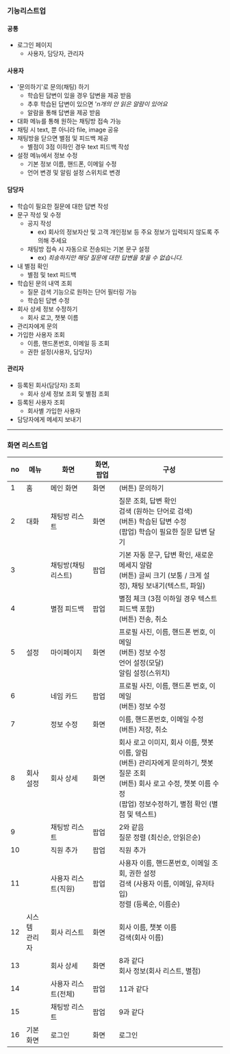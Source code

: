 ### 기능리스트업
#### 공통
- 로그인 페이지
  - 사용자, 담당자, 관리자
#### 사용자
- '문의하기'로 문의(채팅) 하기
  - 학습된 답변이 있을 경우 답변을 제공 받음
  - 추후 학습된 답변이 있으면 '*n개의 안 읽은 알람이 있어요*
  - 알람을 통해 답변을 제공 받음
- 대화 메뉴를 통해 원하는 채팅방 접속 가능
- 채팅 시 text, 뿐 아니라 file, image 공유
- 채팅방을 닫으면 별점 및 피드백 제공
  - 별점이 3점 이하인 경우 text 피드백 작성
- 설정 메뉴에서 정보 수정
  - 기본 정보 이름, 핸드폰, 이메일 수정
  - 언어 변경 및 알림 설정 스위치로 변경

#### 담당자
- 학습이 필요한 질문에 대한 답변 작성
- 문구 작성 및 수정
  - 공지 작성
    - ex) 회사의 정보자산 및 고객 개인정보 등 주요 정보가 입력되지 않도록 주의해 주세요
  - 채팅방 접속 시 자동으로 전송되는 기본 문구 설정
    - ex) *죄송하지만 해당 질문에 대한 답변을 찾을 수 없습니다.*
- 내 별점 확인
  - 별점 및 text 피드백
- 학습된 문의 내역 조회
  - 질문 검색 기능으로 원하는 단어 필터링 가능
  - 학습된 답변 수정
- 회사 상세 정보 수정하기
  - 회사 로고, 챗봇 이름
- 관리자에게 문의
- 가입한 사용자 조회
  - 이름, 핸드폰번호, 이메일 등 조회
  - 권한 설정(사용자, 담당자)

#### 관리자
- 등록된 회사(담당자) 조회
  - 회사 상세 정보 조회 및 별점 조회
- 등록된 사용자 조회
  - 회사별 가입한 사용자 
- 담당자에게 메세지 보내기
---
### 화면 리스트업

| no | 메뉴            | 화면      | 화면, 팝업                                                                  | 구성                                                                                                                   |
| -- | ------------- | ------- | ----------------------------------------------------------------------- | -------------------------------------------------------------------------------------------------------------------- |
| 1  | 홈             | 메인 화면  | 화면                                                                      | (버튼) 문의하기                                                                                                            |
| 2  | 대화            | 채팅방 리스트 | 화면                                                                      | 질문 조회, 답변 확인<br>검색 (원하는 단어로 검색)<br>(버튼) 학습된 답변 수정<br>(팝업) 학습이 필요한 질문 답변 달기                                           |
| 3  |  | 채팅방(채팅 리스트)      | 팝업 |기본 자동 문구, 답변 확인, 새로운 메세지 알람<br>(버튼) 글씨 크기 (보통 / 크게 설정), 채팅 보내기(텍스트, 파일)
| 4  |         | 별점 피드백      | 팝업                             |별점 체크 (3점 이하일 경우 텍스트 피드백 포함)<br>(버튼) 전송, 취소
| 5  | 설정            | 마이페이지  | 화면                                                                      | 프로필 사진, 이름, 핸드폰 번호, 이메일<br>(버튼) 정보 수정<br>언어 설정(모달)<br>알림 설정(스위치)                                                     |
| 6  |         | 네임 카드      | 팝업                                   |프로필 사진, 이름, 핸드폰 번호, 이메일<br>(버튼) 정보 수정  
| 7  |         | 정보 수정      | 화면                                       |이름, 핸드폰번호, 이메일 수정<br>(버튼) 저장, 취소 
| 8  | 회사 설정         | 회사 상세  | 화면                                                                      | 회사 로고 이미지, 회사 이름, 챗봇 이름, 알림<br>(버튼) 관리자에게 문의하기, 챗봇 질문 조회<br>(버튼) 회사 로고 수정, 챗봇 이름 수정<br>(팝업) 정보수정하기, 별점 확인 (별점 및 텍스트) |
| 9  |      |채팅방 리스트        | 팝업                                              |2와 같음<br>질문 정렬 (최신순, 안읽은순)
| 10 |        | 직원 추가      | 팝업                                                                   |직원 추가
| 11 |  |  사용자 리스트(직원)      |팝업  |사용자 이름, 핸드폰번호, 이메일 조회, 권한 설정<br>검색 (사용자 이름, 이메일, 유저타입)<br>정렬 (등록순, 이름순)
| 12 | 시스템<br>관리자    | 회사 리스트  | 화면                                                                      | 회사 이름, 챗봇 이름<br>검색(회사 이름)                                                                                            |
| 13 |          |  회사 상세     |       화면                                       |8과 같다<br>회사 정보(회사 리스트, 별점) 
| 14 |    |   사용자 리스트(전체)    |        팝업                                                           |11과 같다
| 15 |        |  채팅방 리스트     |        팝업                                                           |9과 같다 
| 16 | 기본 화면         | 로그인    | 화면                                                                      | 로그인                                                                                                                  |
